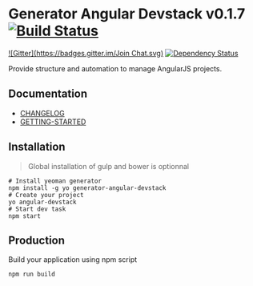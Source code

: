 # Generator Angular Devstack v0.1.7 [![Build Status](https://travis-ci.org/ghoullier/core.js.png?branch=master)](https://travis-ci.org/ghoullier/core.js)

[![Gitter](https://badges.gitter.im/Join Chat.svg)](https://gitter.im/ghoullier/generator-angular-devstack?utm_source=badge&utm_medium=badge&utm_campaign=pr-badge&utm_content=badge)
[![Dependency Status](http://img.shields.io/gemnasium/ghoullier/generator-angular-devstack.svg?style=flat)](https://gemnasium.com/ghoullier/generator-angular-devstack)


Provide structure and automation to manage AngularJS projects.

## Documentation

- [CHANGELOG](./CHANGELOG.md)
- [GETTING-STARTED](./GETTING-STARTED.md)

## Installation

> Global installation of gulp and bower is optionnal

```
# Install yeoman generator
npm install -g yo generator-angular-devstack
# Create your project
yo angular-devstack
# Start dev task
npm start
```

## Production

Build your application using npm script

```
npm run build
```
